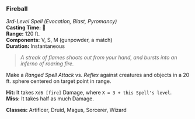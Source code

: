 ### Fireball  
*3rd-Level Spell (Evocation, Blast, Pyromancy)*  
**Casting Time:** 🔷  
**Range:** 120 ft.  
**Components:** V, S, M (gunpowder, a match)  
**Duration:** Instantaneous  

> *A streak of flames shoots out from your hand, and bursts into an inferno of roaring fire.*

Make a *Ranged Spell Attack* vs. *Reflex* against creatures and objects in a 20 ft. sphere centered on target point in range.

**Hit:** It takes `Xd6 [fire]` Damage, where `X = 3 + this Spell's level`.  
**Miss:** It takes half as much Damage.  

**Classes:** Artificer, Druid, Magus, Sorcerer, Wizard

